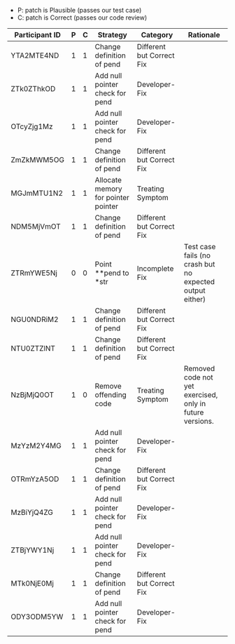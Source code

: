 * P: patch is Plausible (passes our test case)
* C: patch is Correct (passes our code review)

| Participant ID | P | C | Strategy | Category | Rationale |
| -- | -- | -- | -- | -- | -- |
| YTA2MTE4ND | 1 | 1 | Change definition of pend | Different but Correct Fix |  |
| ZTk0ZThkOD | 1 | 1 | Add null pointer check for pend | Developer-Fix |  |
| OTcyZjg1Mz | 1 | 1 | Add null pointer check for pend | Developer-Fix |  |
| ZmZkMWM5OG | 1 | 1 | Change definition of pend | Different but Correct Fix |  |
| MGJmMTU1N2 | 1 | 1 | Allocate memory for pointer pointer | Treating Symptom |  |
| NDM5MjVmOT | 1 | 1 | Change definition of pend | Different but Correct Fix |  |
| ZTRmYWE5Nj | 0 | 0 | Point **pend to *str | Incomplete Fix | Test case fails (no crash but no expected output either) |
| NGU0NDRiM2 | 1 | 1 | Change definition of pend | Different but Correct Fix |  |
| NTU0ZTZlNT | 1 | 1 | Change definition of pend | Different but Correct Fix |  |
| NzBjMjQ0OT | 1 | 0 | Remove offending code | Treating Symptom | Removed code not yet exercised, only in future versions. |
| MzYzM2Y4MG | 1 | 1 | Add null pointer check for pend | Developer-Fix |  |
| OTRmYzA5OD | 1 | 1 | Change definition of pend | Different but Correct Fix |  |
| MzBiYjQ4ZG | 1 | 1 | Add null pointer check for pend | Developer-Fix |  |
| ZTBjYWY1Nj | 1 | 1 | Add null pointer check for pend | Developer-Fix |  |
| MTk0NjE0Mj | 1 | 1 | Change definition of pend | Different but Correct Fix |  |
| ODY3ODM5YW | 1 | 1 | Add null pointer check for pend | Developer-Fix |  |

